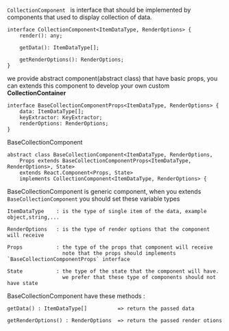 `CollectionComponent ` is interface that should be implemented by components
that used to display collection of data.

    interface CollectionComponent<ItemDataType, RenderOptions> {
        render(): any;
    
        getData(): ItemDataType[];
    
        getRenderOptions(): RenderOptions;
    }
    
    
we provide abstract component(abstract class) that have basic props, 
you can extends this component to develop your own custom **CollectionContainer**


    interface BaseCollectionComponentProps<ItemDataType, RenderOptions> {
        data: ItemDataType[];
        keyExtractor: KeyExtractor;
        renderOptions: RenderOptions;
    }


BaseCollectionComponent

    abstract class BaseCollectionComponent<ItemDataType, RenderOptions,
        Props extends BaseCollectionComponentProps<ItemDataType, RenderOptions>, State>
        extends React.Component<Props, State>
        implements CollectionComponent<ItemDataType, RenderOptions> {



BaseCollectionComponent is generic component, when you extends `BaseCollectionComponent`
you should set these variable types

    ItemDataType    : is the type of single item of the data, example object,string,...
    
    RenderOptions   : is the type of render options that the component will receive 
    
    Props           : the type of the props that component will receive
                      note that the props should implements `BaseCollectionComponentProps` interface
    
    State           : the type of the state that the component will have.
                      we prefer that these type of components should not have state
                      
                     
BaseCollectionComponent have these methods : 


    getData() : ItemDataType[]          => return the passed data
    
    getRenderOptions() : RenderOptions  => return the passed render otions 